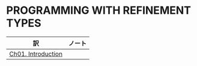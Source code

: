 # PROGRAMMING WITH REFINEMENT TYPES

訳 | ノート
--- | ---
[Ch01. Introduction](/haskell/LiquidHaskell/programming_with_refinement_types/ch01.md) | 
